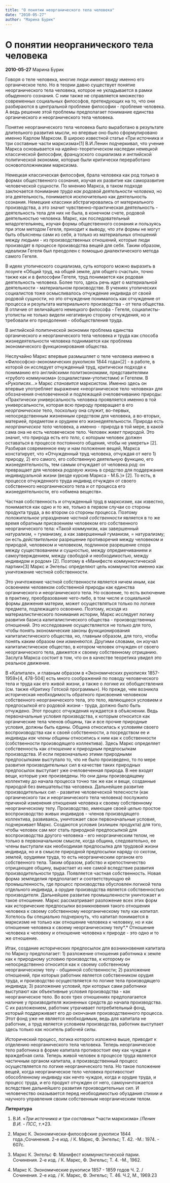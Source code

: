 ```yaml
---
title: "О понятии неорганического тела человека"
date: "2010-05-27"
author: "Марина Бурик"
---
```


# О понятии неорганического тела человека

**2010-05-27** Марина Бурик

Говоря о теле человека, многие люди имеют ввиду именно его органическое тело. Но в теории давно существует понятие неорганического тела человека, которое не укладывается в рамки обыденного сознания. С ним также не справляется множество современных социальных философов, претендующих на то, что они разбираются в центральной проблеме философии - проблеме человека. А ведь решение этой проблемы предполагает понимание единства органического и неорганического тела человека.

Понятие неорганического тела человека было выработано в результате длительного развития мысли, но впервые оно было сформулировано именно Карлом Марксом. В широко известной статье «Три источника и три составные части марксизма»[1] В.И.Ленин подчеркивал, что учение Маркса основывается на идейно-теоретическом наследии немецкой классической философии, французского социализма и английской политической экономии, которые были критически переработано основоположниками марксизма.

Немецкая классическая философия, брала человека как род только в формах общественного сознания, изучая их развитие как саморазвитие человеческой сущности. По мнению Маркса, в таком подходе заключается понимание *труда как родовой деятельности человека*, но эта деятельность, понимается исключительно как деятельность сознания. Немецкие классики абстрагировались от материального производства, а это значит чувственно-практическая деятельность - деятельность тела для них не была, в конечном счете, родовой деятельностью человека. Маркс, как последовательный младогегельянец, изучая формы общественного сознания и пользуясь при этом методом Гегеля, приходит к выводу, что эти формы не могут быть объяснены сами из себя, а только из материальных отношений между людьми - из производственных отношений, которые люди производят в процессе производства вещей для себя. Таким образом, идеализм Гегеля был преодолен с помощью диалектического метода самого Гегеля.

В идеях утопического социализма, суть которого можно выразить в лозунге «Общий труд, на общей земле, для общего счастья», точно также как и в философии Гегеля, труд понимается как родовая деятельность человека. Более того, здесь речь идет о материальной деятельности - материальном производстве. В учениях утопических социалистов тоже осмысливалось отчуждение индивида от своей родовой сущности, но это отчуждение понималось как отчуждение от процесса и результата материального производства - от тела общества. В отличие от величайшего немецкого философа - Гегеля, социалисты-утописты не только видели негативную сторону отчуждения, но и требовали его преодоления - обобществления труда.

В английской политической экономии проблема единства органического и неорганического тела человека и труда как способа жизнедеятельности человека поднимается как проблема экономического функционирования общества.

Неслучайно Маркс впервые размышляет о теле человека именно в «Философско-экономических рукописях 1844 года»[2] - в работе, в которой он исследует отчужденный труд, критически подходя к пониманию его английскими политэкономами, представителями «грубого коммунизма» (социалистами-утопистами) и Гегелем. В «Рукописях...» Маркс *становится* марксистом. Именно здесь он впервые употребляет выражение «неорганическое тело человека» для обозначения очеловеченной и подлежащей очеловечиванию природы: «Практически универсальность человека проявляется именно в той универсальности, которая всю природу превращает в его *неорганическое* тело, поскольку она служит, во-первых, непосредственным жизненным средством для человека, а во-вторых, материей, предметом и орудием его жизнедеятельности. Природа есть *неорганическое тело* человека, а именно - природа в той мере, в какой сама она не есть человеческое тело. Человек *живет* природой. Это значит, что природа есть его *тело*, с которым человек должен оставаться в процессе постоянного общения, чтобы не умереть» [2]. Разбирая современное ему и нам положение вещей, Маркса констатирует, что «Отчужденный труд человека, отчуждая от него 1) природу, 2) его самого, его собственную деятельную функцию, его жизнедеятельность, тем самым отчуждает от человека *род*: он превращает для человека *родовую жизнь* в средство для поддержания индивидуальной жизни (везде курсив Маркса - М.Б.)» [2]. То есть, в процессе отчужденного труда индивид отчужден от своего собственного неорганического тела и от процесса его жизнедеятельности, его «обмена веществ».

Частная собственность и отчужденный труд в марксизме, как известно, понимается как одно и то же, только в первом случаи со стороны продукта труда, а во втором со стороны процесса. Поэтому *положительное* упразднение *частной собственности* является в то же время обратным присвоением человеком его собственного неорганического тела: «Такой коммунизм, как завершенный натурализм, = гуманизму, а как завершенный гуманизм, = натурализму; он есть *действительное* разрешение противоречия между человеком и природой, человеком и человеком, подлинное разрешение спора между существованием и сущностью, между опредмечиванием и самоутверждением, между свободой и необходимостью, между индивидом и родом» [2]. Поэтому в «Манифесте коммунистической партии»[3] Маркс и Энгельс определяют цель коммунистов именно как уничтожение честной собственности.

Это уничтожение частной собственности является ничем иным, как освоением человеком собственной природы как единства органического и неорганического тела. Но освоение, то есть включение в практику, преобразование чего-либо, в том числе и социальной формы движения материи, может осуществляться только по логике предмета, подлежащего освоению. Поэтому, исходя из материалистического понимания истории, Маркс исследует логику развития базиса капиталистического общества - производственных отношений. Это исследование осуществляется не только для того, чтобы понять экономические законы функционирования капиталистического общества, но, главным образом, для того, чтобы понять каким образом они *изменяются*. Другими словами, он изучал капиталистическое общество, в котором человек отчужден от своего неорганического тела, движется к своему собственному отрицанию. Заслуга Маркса состоит в том, что он в качестве теоретика увидел это реальное движение.

В «Капитале», и главным образом в «Экономических рукописях 1857-1959»[4, 478-504] есть много соображений по поводу человеческого тела и труда как его живой жизни, а также о логике их обобществления (см. также «Критику Готской программы»). Но прежде, чем возникла историческая необходимость обратного присвоения человеком собственного неорганического тела, это тело, являющееся условием и предпосылкой его родовой жизни - труда, должно было быть отчуждено. Этот процесс отчуждения нуждается в объяснении. Ведь первоначальные условия производства, к которым относится как органические тела членов общины, так и все прочие природные условия, должны быть едины. Община относилась к условиям своего воспроизводства как к своей собственности, а посредством ее и индивиды *как члены общины* относились к ним как к собственности (собственности производящего коллектива). Здесь Маркс определяет собственность как *отношение* к природным предпосылкам производства. И если первоначально этими природными предпосылками выступало то, что не было произведено, то по мере развития производительных сил в качестве таких природных предпосылок выступает уже очеловеченная природа. В нее входят вещи, которые уже произведены. Но они даны производящему коллективу до начала процесса точно так же как и вещи, созданные природой без вмешательства человека. Дальнейшее развитие производительных сил - развитие человеческой телесности (как органического так и неорганического тела человека) послужило причиной изменения отношения человека к своему собственному неорганическому телу. Производство, имеющее своей целью простое воспроизводство живых индивидов - членов производящего коллектива, развиваясь, уничтожает свои первоначальные условия, подчеркивает Маркс. Создаются условия (излишек продукта) для того, чтобы человек сам мог стать природной предпосылкой для воспроизводства другого человека - его неорганическим телом, не только в первоначальном смысле, когда община, следовательно, ее члены выступали как необходимая предпосылка для трудовой жизни индивида, но и в смысле природной предпосылки наряду со скотом, землей, орудиями труда, то есть неорганическим органом его собственного тела. Таким образом, рабство и крепостничество отрицающее общину, вырастает из нее самой вследствие развития производительности труда. Появляется частная собственность. Новая форма земледелия предполагает и соответствующую ей промышленность, где процесс производства обусловлен логикой тела отдельного индивида, а орудие производства является собственностью производителя. Дальнейшее развитие промышленности уничтожает и такое отношение. Маркс рассматривает разложение всех этих форм как исторические предпосылки возникновения такого отношения человека к своему собственному неорганическому телу как *капитал.* Хотелось бы специально подчеркнуть, что капитал понимается в марксизме не только как отношение человека к человеку, но и как отношение человека к своему неорганическому телу*.* Отношение человека к человеку и отношение человека к природе - это одно и то же отношение.

Итак, создание исторических предпосылок для возникновения капитала по Марксу предполагает: 1) разложение отношения работника к земле как к природному условию производства, к которому он непосредственно относится как к своему собственному неорганическому телу - общинной собственности; 2) разложение отношений, при которых работник является собственником орудия труда, и производство осуществляется по логике тела производящего индивида; 3) разложение условий, при которых сами работники выступают как объективные условия производства - как неорганическое тело. Во всех трех отношениях предполагается наличие у производителя жизненных средств до начала производства. С их разложением, работник утрачивает потребительный фонд, который поддерживает его до окончания производственного процесса. Этот фонд уже не является необходимым, ведь для капитала не работник, а труд является условием производства, работник выступает здесь только как носитель рабочей силы.

Исторический процесс, логика которого изложена выше, приводит к отделению неорганического тела человека. Теперь неорганическое тело работника в форме капитала противостоит ему как чуждая и враждебная сила. Теперь живой человек в процессе труда является частичным органом капитала, а производственный процесс осуществляется по логике неорганического тела. Но такое положение вещей, когда неорганическое тело человека противостоит обособленному индивиду как нечто чуждое, когда и орудие труда, и процесс труда, и его продукт отчужден от него, самоуничтожается вследствие дальнейшего развития производительных сил. И человечество оказывается перед необходимостью обуздания стихии и научного управления своим собственным неорганическим телом.

**Литература**

1) В.И. «*Три источника и три составных* *части марксизма» /**Ленин* В.И. - ПСС, *т**.*23.

2) Маркс К. Экономически-философские рукописи 1844 года.;Сочинения. 2-е изд. / К. Маркс, Ф. Энгельс; Т. 42. -М.: 1974. - 607с.

3) Маркс К. Энгельс Ф. Манифест коммунистической парии. Сочинения. 2-е изд. / К. Маркс, Ф. Энгельс; Т. 4. -М., 1962.

4) Маркс К. Экономические рукописи 1857 - 1859 годов Ч. 2. / Сочинения. 2-е изд. / К. Маркс, Ф. Энгельс; Т. 46. Ч.2, М., 1969.23